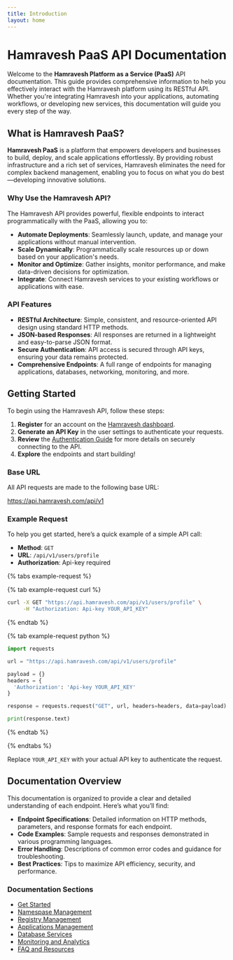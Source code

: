 ```yaml
---
title: Introduction
layout: home
---
```


# Hamravesh PaaS API Documentation

Welcome to the **Hamravesh Platform as a Service (PaaS)** API documentation. This guide provides comprehensive information to help you effectively interact with the Hamravesh platform using its RESTful API. Whether you're integrating Hamravesh into your applications, automating workflows, or developing new services, this documentation will guide you every step of the way.

## What is Hamravesh PaaS?

**Hamravesh PaaS** is a platform that empowers developers and businesses to build, deploy, and scale applications effortlessly. By providing robust infrastructure and a rich set of services, Hamravesh eliminates the need for complex backend management, enabling you to focus on what you do best—developing innovative solutions.

### Why Use the Hamravesh API?

The Hamravesh API provides powerful, flexible endpoints to interact programmatically with the PaaS, allowing you to:

- **Automate Deployments**: Seamlessly launch, update, and manage your applications without manual intervention.
- **Scale Dynamically**: Programmatically scale resources up or down based on your application's needs.
- **Monitor and Optimize**: Gather insights, monitor performance, and make data-driven decisions for optimization.
- **Integrate**: Connect Hamravesh services to your existing workflows or applications with ease.

### API Features

- **RESTful Architecture**: Simple, consistent, and resource-oriented API design using standard HTTP methods.
- **JSON-based Responses**: All responses are returned in a lightweight and easy-to-parse JSON format.
- **Secure Authentication**: API access is secured through API keys, ensuring your data remains protected.
- **Comprehensive Endpoints**: A full range of endpoints for managing applications, databases, networking, monitoring, and more.

## Getting Started

To begin using the Hamravesh API, follow these steps:

1. **Register** for an account on the [Hamravesh dashboard](https://hamravesh.com).
2. **Generate an API Key** in the user settings to authenticate your requests.
3. **Review** the [Authentication Guide](/sections/base/auth) for more details on securely connecting to the API.
4. **Explore** the endpoints and start building!

### Base URL

All API requests are made to the following base URL:

https://api.hamravesh.com/api/v1


### Example Request

To help you get started, here’s a quick example of a simple API call:

- **Method**: `GET`
- **URL**: `/api/v1/users/profile`
- **Authorization**: Api-key required

{% tabs example-request %}

{% tab example-request curl %}
```bash
curl -X GET "https://api.hamravesh.com/api/v1/users/profile" \
     -H "Authorization: Api-key YOUR_API_KEY"
```
{% endtab %}

{% tab example-request python %}
```python
import requests

url = "https://api.hamravesh.com/api/v1/users/profile"

payload = {}
headers = {
  'Authorization': 'Api-key YOUR_API_KEY'
}

response = requests.request("GET", url, headers=headers, data=payload)

print(response.text)
```
{% endtab %}

{% endtabs %}

Replace `YOUR_API_KEY` with your actual API key to authenticate the request.

## Documentation Overview

This documentation is organized to provide a clear and detailed understanding of each endpoint. Here’s what you’ll find:

- **Endpoint Specifications**: Detailed information on HTTP methods, parameters, and response formats for each endpoint.
- **Code Examples**: Sample requests and responses demonstrated in various programming languages.
- **Error Handling**: Descriptions of common error codes and guidance for troubleshooting.
- **Best Practices**: Tips to maximize API efficiency, security, and performance.

### Documentation Sections

- [Get Started](/sections/start)  
- [Namespase Management](/sections/namespaces)  
- [Registry Management](/sections/registries)  
- [Applications Management](/sections/apps)  
- [Database Services](/sections/databases)  
- [Monitoring and Analytics](/sections/monitoring)  
- [FAQ and Resources](/extra/faq)